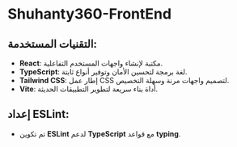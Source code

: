 # Shuhanty360-FrontEnd

## التقنيات المستخدمة:

- **React**: مكتبة لإنشاء واجهات المستخدم التفاعلية.
- **TypeScript**: لغة برمجة لتحسين الأمان وتوفير أنواع ثابتة.
- **Tailwind CSS**: إطار عمل CSS لتصميم واجهات مرنة وسهلة التخصيص.
- **Vite**: أداة بناء سريعة لتطوير التطبيقات الحديثة.

## إعداد ESLint:
- تم تكوين **ESLint** لدعم **TypeScript** مع قواعد **typing**.
